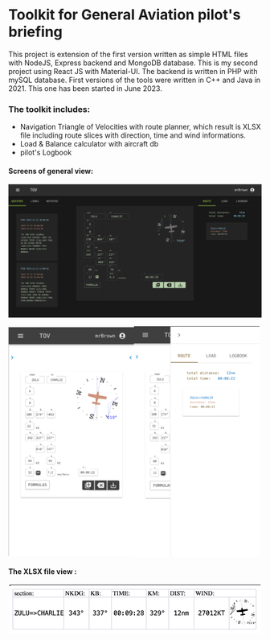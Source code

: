 # Toolkit for General Aviation pilot's briefing

This project is extension of the first version written as simple HTML files with  NodeJS, Express backend and  MongoDB database.
This is my second project using React JS  with Material-UI. The backend is written in PHP with  mySQL database.
First versions of the tools were written in C++ and Java in 2021. This one has been started in June 2023.

### The toolkit includes:

+ Navigation Triangle of Velocities with route planner, which result is XLSX file including route slices with direction, time and wind informations.
+ Load & Balance calculator with aircraft db
+ pilot's Logbook

#### Screens of general view:

![alt generalView](https://github.com/Modralova/gaKneeboard/blob/master/screens/gaKneeboard_screen_1.png)


<div align="center">
<div style="display: flex; align-items: center; direction: row;">
  <img src="https://github.com/Modralova/gaKneeboard/blob/master/screens/gaKneeboard_screen_3.png" width="250"/>
  <img src="https://github.com/Modralova/gaKneeboard/blob/master/screens/gaKneeboard_screen_4.png" width="250"/>
</div>
</div>




#### The XLSX file view :

<p align="center">
<img src="https://github.com/Modralova/gaKneeboard/blob/master/screens/gaKneeboard_screen_2.png" width="500"/>
</p>


